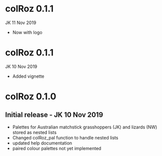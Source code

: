 # colRoz 0.1.1
JK 11 Nov 2019

* Now with logo

# colRoz 0.1.1
JK 10 Nov 2019

* Added vignette

# colRoz 0.1.0
## Initial release - JK 10 Nov 2019
* Palettes for Australian matchstick grasshoppers (JK) and lizards (NW) stored as nested lists
* Changed colRoz_pal function to handle nested lists
* updated help documentation
* paired colour palettes not yet implemented
